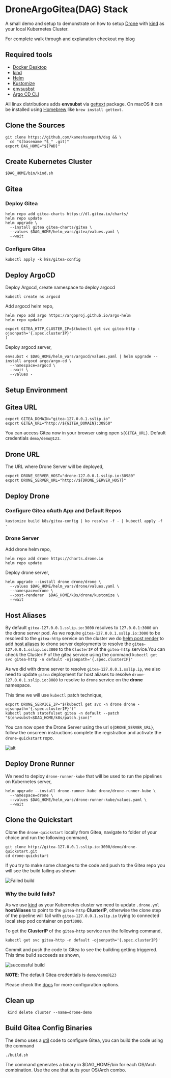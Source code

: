 # DroneArgoGitea(DAG) Stack

A small demo and setup to demonstrate on how to setup [Drone](https://drone.io) with [kind](https://kind.sigs.k8s.io/) as your local Kubernetes Cluster.

For complete walk through and explanation checkout my [blog](https://kubesimplify.com/yours-kindly-drone)

## Required tools

- [Docker Desktop](https://www.docker.com/products/docker-desktop/)
- [kind](https://kind.sigs.k8s.io/)
- [Helm](https://helm.sh/)
- [Kustomize](https://kustomize.io/)
- [envsusbst](https://www.man7.org/linux/man-pages/man1/envsubst.1.html)
- [Argo CD CLI](https://github.com/argoproj/argo-cd/releases/latest)

All linux distributions adds **envsubst** via [gettext](https://www.gnu.org/software/gettext/) package. On macOS it can be installed using [Homebrew](https://brew.sh/) like `brew install gettext`.

## Clone the Sources

```shell
git clone https://github.com/kameshsampath/dag && \
  cd "$(basename "$_" .git)"
export DAG_HOME="${PWD}"
```

## Create Kubernetes Cluster

```shell
$DAG_HOME/bin/kind.sh
```

## Gitea

### Deploy Gitea

```shell
helm repo add gitea-charts https://dl.gitea.io/charts/
helm repo update
helm upgrade \
  --install gitea gitea-charts/gitea \
  --values $DAG_HOME/helm_vars/gitea/values.yaml \
  --wait
```

### Configure Gitea

```shell
kubectl apply -k k8s/gitea-config
```

## Deploy ArgoCD

Deploy Argocd, create namespace to deploy argocd

```shell
kubectl create ns argocd
```

Add argocd helm repo,

```shell
helm repo add argo https://argoproj.github.io/argo-helm
helm repo update
```

```shell
export GITEA_HTTP_CLUSTER_IP=$(kubectl get svc gitea-http -ojsonpath='{.spec.clusterIP}'
)
```

Deploy argocd server,

```shell
envsubst < $DAG_HOME/helm_vars/argocd/values.yaml | helm upgrade --install argocd argo/argo-cd \
  --namespace=argocd \
  --wait \
  --values -
```

## Setup Environment

## Gitea URL

```shell
export GITEA_DOMAIN="gitea-127.0.0.1.sslip.io"
export GITEA_URL="http://${GITEA_DOMAIN}:30950"
```

You can access Gitea now in your browser using open `${GITEA_URL}`. Default credentials `demo/demo@123`.

## Drone URL

The URL where Drone Server will be deployed,

```shell
export DRONE_SERVER_HOST="drone-127.0.0.1.sslip.io:30980"
export DRONE_SERVER_URL="http://${DRONE_SERVER_HOST}"
```

## Deploy Drone

### Configure Gitea oAuth App and Default Repos

```shell
kustomize build k8s/gitea-config | ko resolve -f - | kubectl apply -f -
```

### Drone Server

Add drone helm repo,

```shell
helm repo add drone https://charts.drone.io
helm repo update
```

Deploy drone server,

```shell
helm upgrade --install drone drone/drone \
  --values $DAG_HOME/helm_vars/drone/values.yaml \
  --namespace=drone \
  --post-renderer  $DAG_HOME/k8s/drone/kustomize \
  --wait
```

## Host Aliases

By default `gitea-127.0.0.1.sslip.io:3000` resolves to `127.0.0.1:3000` on the drone server pod. As we require `gitea-127.0.0.1.sslip.io:3000` to be resolved to the `gitea-http` service on the cluster we do [helm post render](https://helm.sh/docs/topics/advanced/#usage) to add [host aliases](https://kubernetes.io/docs/tasks/network/customize-hosts-file-for-pods/) to drone server deployments to resolve the `gitea-127.0.0.1.sslip.io:3000` to the `ClusterIP` of the `gitea-http` service.You can check the ClusterIP of the gitea service using the command `kubectl get svc gitea-http -n default -ojsonpath='{.spec.clusterIP}'`

As we did with drone server to resolve `gitea-127.0.0.1.sslip.ip`, we also need to update `gitea` deployment for host aliases to resolve `drone-127.0.0.1.sslip.io:8080` to resolve to `drone` service on the **drone** namespace.

This time we will use `kubectl` patch technique,

```shell
export DRONE_SERVICE_IP="$(kubectl get svc -n drone drone -ojsonpath='{.spec.clusterIP}')"
kubectl patch statefulset gitea -n default --patch "$(envsubst<$DAG_HOME/k8s/patch.json)" 
```

You can now open the Drone Server using the url `${DRONE_SERVER_URL}`, follow the onscreen instructions complete the registration and activate the `drone-quickstart` repo.

![alt](./images/drone_reg_complete.gif)


## Deploy Drone Runner

We need to deploy `drone-runner-kube` that will be used to run the pipelines on Kubernetes server,

```shell
helm upgrade --install drone-runner-kube drone/drone-runner-kube \
  --namespace=drone \
  --values $DAG_HOME/helm_vars/drone-runner-kube/values.yaml \
  --wait
```

## Clone the Quickstart

Clone the `drone-quickstart` locally from Gitea, navigate to folder of your choice and run the following command,

```source
git clone http://gitea-127.0.0.1.sslip.io:3000/demo/drone-quickstart.git
cd drone-quickstart
```

If you try to make some changes to the code and push to the Gitea repo you will see the build failing as shown

![Failed build](./images/failed_build.gif)

### Why the build fails?

As we use [kind](https://kind.sigs.k8s.io/) as your Kubernetes cluster we need to update `.drone.yml`  **hostAliases** to point to the `gitea-http`  **ClusterIP**, otherwise the clone step of the pipeline will fail with `gitea-127.0.0.1.sslip.io` trying to connected local step pod container on port`3000`.

To get the **ClusterIP** of the `gitea-http` service run the following command,

```shell
kubectl get svc gitea-http -n default -ojsonpath='{.spec.clusterIP}'
```

Commit and push the code to Gitea to see the building getting triggered. This time build succeeds as shown,

![successful build](./images/succcessful_build.gif)

**NOTE**: The default Gitea credentials is `demo/demo@123`

Please check the [docs](https://docs.drone.io/pipeline/kubernetes/overview/) for more configuration options.

## Clean up

```shell
 kind delete cluster --name=drone-demo
```

## Build Gitea Config Binaries

The demo uses a [util](./util/) code to configure Gitea, you can build the code using the command

```shell
./build.sh
```

The command generates a binary in $DAG_HOME/bin for each OS/Arch combination. Use the one that suits your OS/Arch combo.
